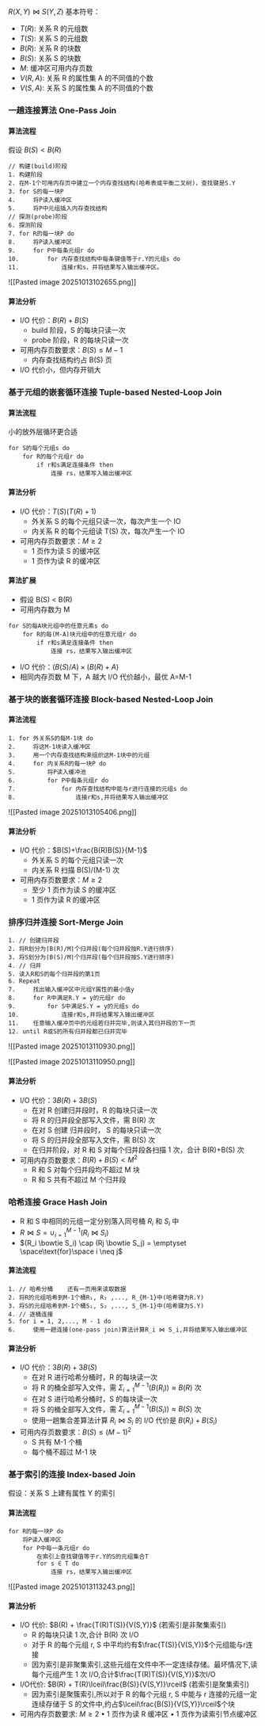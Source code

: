$R(X, Y) \bowtie S(Y,Z)$
基本符号：
- $T(R)$: 关系 R 的元组数
- $T(S)$: 关系 S 的元组数
- $B(R)$: 关系 R 的块数
- $B(S)$: 关系 S 的块数
- $M$: 缓冲区可用内存页数
- $V(R, A)$: 关系 R 的属性集 A 的不同值的个数
- $V(S, A)$: 关系 S 的属性集 A 的不同值的个数

### 一趟连接算法 One-Pass Join
#### 算法流程
假设 $B(S)<B(R)$
```
// 构建(build)阶段
1. 构建阶段
2. 在M-1个可用内存页中建立一个内存查找结构(哈希表或平衡二叉树)，查找键是S.Y
3. for S的每一块P
4.     将P读入缓冲区
5.     将P中元组插入内存查找结构
// 探测(probe)阶段
6. 探测阶段
7. for R的每一块P do
8.     将P读入缓冲区
9.     for P中每条元组r do
10.        for 内存查找结构中每条键值等于r.Y的元组s do
11.            连接r和s，并将结果写入输出缓冲区。
```
![[Pasted image 20251013102655.png]]
#### 算法分析
- I/O 代价：$B(R)+B(S)$
	- build 阶段，S 的每块只读一次
	- probe 阶段，R 的每块只读一次
- 可用内存页数要求：$B(S) \leq M-1$
	- 内存查找结构约占 B(S) 页
- I/O 代价小，但内存开销大

### 基于元组的嵌套循环连接 Tuple-based Nested-Loop Join
#### 算法流程
小的放外层循环更合适
```
for S的每个元组s do
	for R的每个元组r do
		if r和s满足连接条件 then
			连接 rs，结果写入输出缓冲区
```
#### 算法分析
- I/O 代价：$T(S)(T(R)+1)$
	- 外关系 S 的每个元组只读一次，每次产生一个 IO
	- 内关系 R 的每个元组读 T(S) 次，每次产生一个 IO
- 可用内存页数要求：$M \geq 2$
	- 1 页作为读 S 的缓冲区
	- 1 页作为读 R 的缓冲区
#### 算法扩展
- 假设 B(S) < B(R)
- 可用内存数为 M
```
for S的每A块元组中的任意元素s do
	for R的每(M-A)块元组中的任意元组r do
		if r和s满足连接条件 then
			连接 rs，结果写入输出缓冲区
```
- I/O 代价：$(B(S)/A) \times (B(R)+A)$
- 相同内存页数 M 下，A 越大 I/O 代价越小，最优 A=M-1

### 基于块的嵌套循环连接 Block-based Nested-Loop Join
#### 算法流程
```
1. for 外关系S的每M-1块 do
2.     将这M-1块读入缓冲区
3.     用一个内存查找结构来组织这M-1块中的元组
4.     for 内关系R的每一块P do
5.         将P读入缓冲池
6.         for P中每条元组r do
7.             for 内存查找结构中能与r进行连接的元组s do
8.                 连接r和s,并将结果写入输出缓冲区
```
![[Pasted image 20251013105406.png]]
#### 算法分析
- I/O 代价：$B(S)+\frac{B(R)B(S)}{M-1}$
	- 外关系 S 的每个元组只读一次
	- 内关系 R 扫描 B(S)/(M-1) 次
- 可用内存页数要求：$M\geq 2$
	- 至少 1 页作为读 S 的缓冲区
	- 1 页作为读 R 的缓冲区

### 排序归并连接 Sort-Merge Join
```
1. // 创建归并段
2. 将R划分为⌈B(R)/M⌉个归并段(每个归并段按R.Y进行排序)
3. 将S划分为⌈B(S)/M⌉个归并段(每个归并段按S.Y进行排序)
4. // 归并
5. 读入R和S的每个归并段的第1页
6. Repeat
7.     找出输入缓冲区中元组Y属性的最小值y
8.     for R中满足R.Y = y的元组r do
9.         for S中满足S.Y = y的元组s do
10.            连接r和s,并将结果写入输出缓冲区
11.    任意输入缓冲页中的元组若归并完毕,则读入其归并段的下一页
12. until R或S的所有归并段都已归并完毕
```
![[Pasted image 20251013110930.png]]

![[Pasted image 20251013110950.png]]

#### 算法分析
- I/O 代价：$3B(R)+3B(S)$
	- 在对 R 创建归并段时，R 的每块只读一次
	- 将 R 的归并段全部写入文件，需 B(R) 次
	- 在对 S 创建 归并段时， S 的每块只读一次
	- 将 S 的归并段全部写入文件，需 B(S) 次
	- 在归并阶段，对 R 和 S 对每个归并段各扫描 1 次，合计 B(R)+B(S) 次
- 可用内存页数要求：$B(R)+B(S)<M^2$
	- R 和 S 对每个归并段均不超过 M 块
	- R 和 S 共有不超过 M 个归并段

### 哈希连接 Grace Hash Join
- R 和 S 中相同的元组一定分别落入同号桶 $R_i$ 和 $S_i$ 中
- $R \bowtie S = \cup_{i=1}^{M-1}(R_i \bowtie S_i)$
- $(R_i \bowtie S_i) \cap (Rj \bowtie S_j) = \emptyset \space\text{for}\space i \neq j$
#### 算法流程
```
1. // 哈希分桶    还有一页用来读取数据
2. 将R的元组哈希到M-1个桶R₁, R₂ ,..., R_{M-1}中(哈希键为R.Y)
3. 将S的元组哈希到M-1个桶S₁, S₂ ,..., S_{M-1}中(哈希键为S.Y)
4. // 逐桶连接
5. for i = 1, 2,..., M - 1 do
6.     使用一趟连接(one-pass join)算法计算R_i ⋈ S_i,并将结果写入输出缓冲区
```
#### 算法分析
- I/O 代价：$3B(R)+3B(S)$
	- 在对 R 进行哈希分桶时，R 的每块读一次
	- 将 R 的桶全部写入文件，需 $\Sigma_{i=1}^{M-1}(B(R_i))\approx B(R)$ 次
	- 在对 S 进行哈希分桶时，S 的每块读一次
	- 将 S 的桶全部写入文件，需 $\Sigma_{i=1}^{M-1}(B(S_i))\approx B(S)$ 次
	- 使用一趟集合差算法计算 $R_i \bowtie S_i$ 的 I/O 代价是 $B(R_i)+B(S_i)$
- 可用内存页数要求：$B(S)\leq (M-1)^2$
	- S 共有 M-1 个桶
	- 每个桶不超过 M-1 块

### 基于索引的连接 Index-based Join
假设：关系 S 上建有属性 Y 的索引
#### 算法流程
```
for R的每一块P do
	将P读入缓冲区
	for P中每一条元组r do
		在索引上查找键值等于r.Y的S的元组集合T
		for s ∈ T do
			连接 rs，结果写入输出缓冲区
```
![[Pasted image 20251013113243.png]]
#### 算法分析
- I/O 代价: $B(R) + \frac{T(R)T(S)}{V(S,Y)}$ (若索引是非聚集索引)
	- R 的每块只读 1 次,合计 B(R) 次 I/O
	- 对于 R 的每个元组 r, S 中平均约有$\frac{T(S)}{V(S,Y)}$个元组能与r连接
	- 因为索引是非聚集索引,这些元组在文件中不一定连续存储。最坏情况下,读每个元组产生 1 次 I/O,合计$\frac{T(R)T(S)}{V(S,Y)}$次I/O
- I/O代价: $B(R) + T(R)\lceil\frac{B(S)}{V(S,Y)}\rceil$ (若索引是聚集索引)
	- 因为索引是聚簇索引,所以对于 R 的每个元组 r, S 中能与 r 连接的元组一定连续存储于 S 的文件中,约占$\lceil\frac{B(S)}{V(S,Y)}\rceil$个块
- 可用内存页数要求: $M \geq 2$
  • 1 页作为读 R 缓冲区
  • 1 页作为读索引节点缓冲区